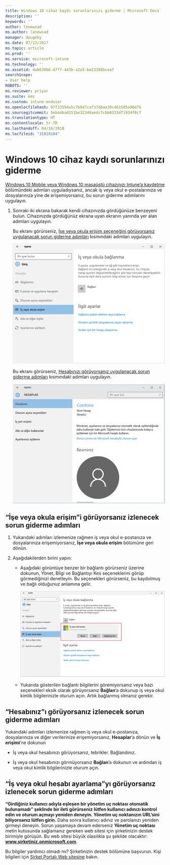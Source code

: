 ```yaml
---
title: Windows 10 cihaz kaydı sorunlarınızı giderme | Microsoft Docs
description: ''
keywords: ''
author: lenewsad
ms.author: lanewsad
manager: dougeby
ms.date: 07/13/2017
ms.topic: article
ms.prod: ''
ms.service: microsoft-intune
ms.technology: ''
ms.assetid: 4ab630b6-47ff-443b-a2a5-be23388bcea7
searchScope:
- User help
ROBOTS: ''
ms.reviewer: priyar
ms.suite: ems
ms.custom: intune-enduser
ms.openlocfilehash: 97f23594a5c7b047caf37dbaa39c481585a96d76
ms.sourcegitcommit: 5eba4bad151be32346aedc7cbb0333d71934f8cf
ms.translationtype: HT
ms.contentlocale: tr-TR
ms.lasthandoff: 04/16/2018
ms.locfileid: "31018184"
---
```

# <a name="troubleshoot-your-windows-10-device-enrollment"></a>Windows 10 cihaz kaydı sorunlarınızı giderme
[Windows 10 Mobile veya Windows 10 masaüstü cihazınızı Intune’a kaydetme](enroll-your-w10-phone-or-w10-pc-windows.md) bölümündeki adımları uyguladıysanız, ancak iş veya okul e-postalarınıza ve dosyalarınıza yine de erişemiyorsanız, bu sorun giderme adımlarını uygulayın.

1.  Sonraki iki ekrana bakarak kendi cihazınızda gördüğünüze benzeyeni bulun. Cihazınızda gördüğünüz ekrana uyan ekranın yanında yer alan adımları uygulayın.

    Bu ekranı görürseniz, [İşe veya okula erişim seçeneğini görüyorsanız uygulanacak sorun giderme adımları](#troubleshooting-steps-to-follow-if-you-see-access-work-or-school) kısmındaki adımları uygulayın.

    ![settings-accounts-access-work-or-school](./media/w10-enroll-rs1-connect-to-work-or-school.png)

    Bu ekranı görürseniz, [Hesabınızı görüyorsanız uygulanacak sorun giderme adımları](#troubleshooting-steps-to-follow-if-you-see-your-account) kısmındaki adımları uygulayın.

    ![settings-accounts-your-account](./media/W10-enroll-2-accounts-your-account.png)

## <a name="troubleshooting-steps-to-follow-if-you-see-access-work-or-school"></a>“İşe veya okula erişim”i görüyorsanız izlenecek sorun giderme adımları

1. Yukarıdaki adımları izlemenize rağmen iş veya okul e-postanıza ve dosyalarınıza erişemiyorsanız, **İşe veya okula erişim** bölümüne geri dönün.

2. Aşağıdakilerden birini yapın:

   - Aşağıdaki görüntüye benzer bir bağlantı görürseniz üzerine dokunun, Yönet, Bilgi ve Bağlantıyı Kes seçeneklerini görüp görmediğinizi denetleyin. Bu seçenekleri görürseniz, bu kaydolmuş ve bağlı olduğunuz anlamına gelir.

     ![validate-successful-enrollment](./media/w10-enroll-rs1-validate-successful-enrollment.png)

   - Yukarıda gösterilen bağlantı bilgilerini göremiyorsanız veya bazı seçenekleri eksik olarak görüyorsanız **Bağlan**’a dokunup iş veya okul kimlik bilgilerinizle oturum açın. Artık bağlanmış olmanız gerekir.

## <a name="troubleshooting-steps-to-follow-if-you-see-your-account"></a>“Hesabınız”ı görüyorsanız izlenecek sorun giderme adımları

Yukarıdaki adımları izlemenize rağmen iş veya okul e-postanıza, dosyalarınıza ve diğer verilerinize erişemiyorsanız, **Hesaplar**’a dönün ve **İş erişimi**’ne dokunun

- İş veya okul hesabınızı görüyorsanız, tebrikler. Bağlandınız.

- İş veya okul hesabınızı görmüyorsanız **Bağlan**’a dokunun ve ardından iş veya okul kimlik bilgilerinizle oturum açın.

## <a name="troubleshooting-steps-to-follow-if-you-see-set-up-a-work-or-school-account"></a>“İş veya okul hesabı ayarlama”yı görüyorsanız izlenecek sorun giderme adımları

<strong>“Girdiğiniz kullanıcı adıyla eşleşen bir yönetim uç noktası otomatik bulunamadı” şeklinde bir ileti görürseniz lütfen kullanıcı adınızı kontrol edin ve oturum açmayı yeniden deneyin. Yönetim uç noktanızın URL’sini biliyorsanız lütfen girin.</strong> Daha sonra kullanıcı adınız ve parolanızı yeniden girmeyi deneyin. Sorun yaşamaya devam ederseniz <strong>Yönetim uç noktası</strong> metin kutusunda sağlamanız gereken web sitesi için şirketinizin destek birimiyle görüşün. Bu web sitesi büyük olasılıkla şu şekilde olacaktır: <strong>www.şirketiniz.onmicrosoft.com</strong>.

Bu bilgiler yardımcı olmadı mı? Şirketinizin destek bölümüne başvurun. Kişi bilgileri için [Şirket Portalı Web sitesine](https://portal.manage.microsoft.com#HelpDeskDialog) bakın.

